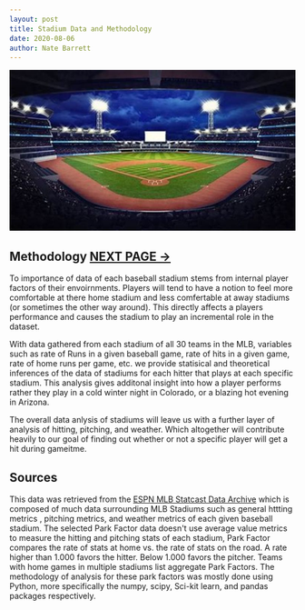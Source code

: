 ```yaml
---
layout: post
title: Stadium Data and Methodology
date: 2020-08-06
author: Nate Barrett
---
```

![a](./images/Stadium0.jpg "a")

## Methodology **[NEXT PAGE ->](./weatherandwind.html "next")**

To importance of data of each baseball stadium stems from internal player factors of their envoirnments. Players will tend to have a notion to feel more comfortable at there home stadium and less comfertable at away stadiums (or sometimes the other way around). This directly affects a players performance and causes the stadium to play an incremental role in the dataset.

With data gathered from each stadium of all 30 teams in the MLB, variables such as rate of Runs in a given baseball game, rate of hits in a given game, rate of home runs per game, etc. we provide statisical and theoretical inferences of the data of stadiums for each hitter that plays at each specific stadium. This analysis gives additonal insight into how a player performs rather they play in a cold winter night in Colorado, or a blazing hot evening in Arizona.

The overall data anlysis of stadiums will leave us with a further layer of analysis of hitting, pitching, and weather. Which altogether will contribute heavily to our goal of finding out whether or not a specific player will get a hit during gameitme. 

##  Sources

This data was retrieved from the [ESPN MLB Statcast Data Archive](http://www.espn.com/mlb/stats/parkfactor) which is composed of much data surrounding MLB Stadiums such as general httting metrics , pitching metrics, and weather metrics of each given baseball stadium. The selected Park Factor data doesn't use average value metrics to measure the hitting and pitching stats of each stadium, Park Factor compares the rate of stats at home vs. the rate of stats on the road. A rate higher than 1.000 favors the hitter. Below 1.000 favors the pitcher. Teams with home games in multiple stadiums list aggregate Park Factors. The methodology of analysis for these park factors was mostly done using Python, more specifically the numpy, scipy, Sci-kit learn, and pandas packages respectively. 
